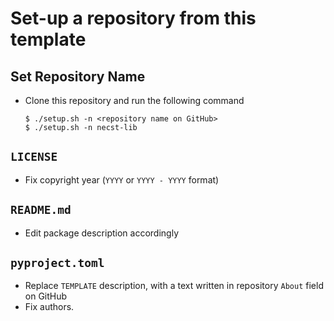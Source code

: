 # Set-up a repository from this template

## Set Repository Name

- Clone this repository and run the following command

    ```shell
    $ ./setup.sh -n <repository name on GitHub>
    $ ./setup.sh -n necst-lib
    ```

## `LICENSE`

- Fix copyright year (`YYYY` or `YYYY - YYYY` format)

## `README.md`

- Edit package description accordingly

## `pyproject.toml`

- Replace `TEMPLATE` description, with a text written in repository `About` field on GitHub
- Fix authors.
